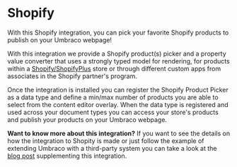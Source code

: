 # Shopify
With this Shopify integration, you can pick your favorite Shopify products to publish on your Umbraco webpage!

With this integration we provide a Shopify product(s) picker and a property value converter that uses a strongly typed model for rendering, for products within a [Shopify/ShopifyPlus](https://www.shopify.com/) store or through different custom apps from associates in the Shopify partner's program.

Once the integration is installed you can register the Shopify Product Picker as a data type and define a min/max number of products you are able to select from the content editor overlay. When the data type is registered and used across your document types you can access your store's products and publish your products on your Umbraco webpage.

**Want to know more about this integration?**
If you want to see the details on how the integration to Shopity is made or just follow the example of extending Umbraco with a third-party system you can take a look at the [blog post](https://umbraco.com/blog/integrating-umbraco-cms-with-shopify/) supplementing this integration.